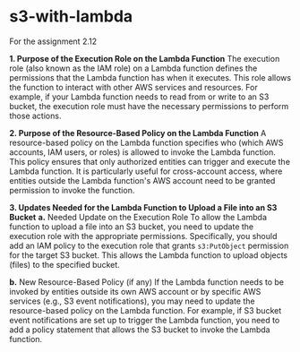 # s3-with-lambda
For the assignment 2.12

**1. Purpose of the Execution Role on the Lambda Function**
The execution role (also known as the IAM role) on a Lambda function defines the permissions that the Lambda function has when it executes. This role allows the function to interact with other AWS services and resources. For example, if your Lambda function needs to read from or write to an S3 bucket, the execution role must have the necessary permissions to perform those actions.

**2. Purpose of the Resource-Based Policy on the Lambda Function**
A resource-based policy on the Lambda function specifies who (which AWS accounts, IAM users, or roles) is allowed to invoke the Lambda function. This policy ensures that only authorized entities can trigger and execute the Lambda function. It is particularly useful for cross-account access, where entities outside the Lambda function's AWS account need to be granted permission to invoke the function.

**3. Updates Needed for the Lambda Function to Upload a File into an S3 Bucket**
**a.** Needed Update on the Execution Role
To allow the Lambda function to upload a file into an S3 bucket, you need to update the execution role with the appropriate permissions. Specifically, you should add an IAM policy to the execution role that grants `s3:PutObject` permission for the target S3 bucket. This allows the Lambda function to upload objects (files) to the specified bucket.

**b.** New Resource-Based Policy (if any)
If the Lambda function needs to be invoked by entities outside its own AWS account or by specific AWS services (e.g., S3 event notifications), you may need to update the resource-based policy on the Lambda function. For example, if S3 bucket event notifications are set up to trigger the Lambda function, you need to add a policy statement that allows the S3 bucket to invoke the Lambda function.
